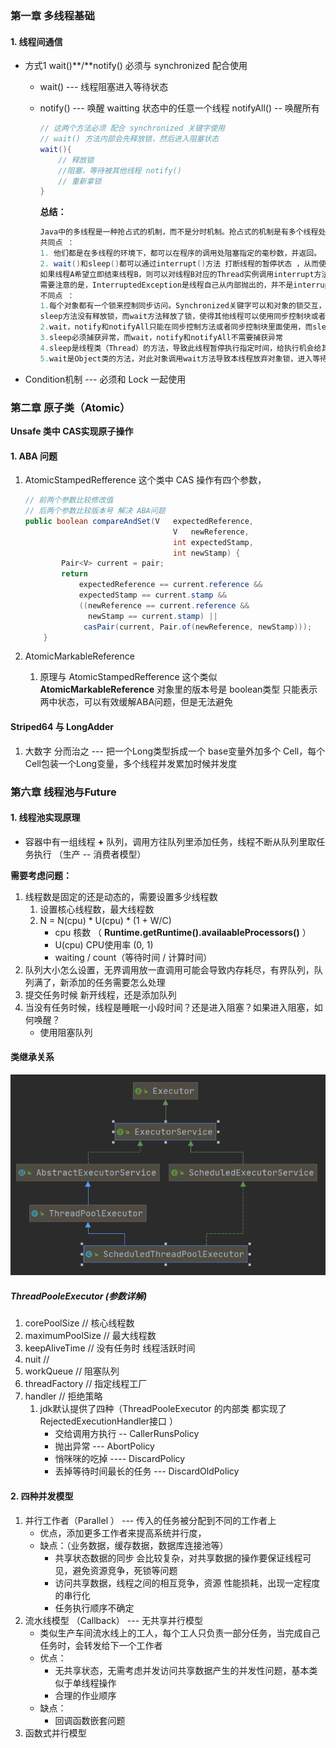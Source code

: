 ### 第一章 多线程基础

#### 1. 线程间通信

- 方式1  wait()**/**notify() 必须与 synchronized 配合使用

  - wait()  --- 线程阻塞进入等待状态

  - notify() --- 唤醒 waitting 状态中的任意一个线程  notifyAll() -- 唤醒所有

    ```java
    // 这两个方法必须 配合 synchronized 关键字使用
    // wait() 方法内部会先释放锁，然后进入阻塞状态
    wait(){
    	// 释放锁
    	//阻塞，等待被其他线程 notify()
    	// 重新拿锁
    }
    ```

    **总结：**
    
    ```java
    Java中的多线程是一种抢占式的机制，而不是分时机制。抢占式的机制是有多个线程处于可运行状态，但是只有一个线程在运行。 
    共同点 ： 
    1. 他们都是在多线程的环境下，都可以在程序的调用处阻塞指定的毫秒数，并返回。 
    2. wait()和sleep()都可以通过interrupt()方法 打断线程的暂停状态 ，从而使线程立刻抛出InterruptedException。 
    如果线程A希望立即结束线程B，则可以对线程B对应的Thread实例调用interrupt方法。如果此刻线程B正在wait/sleep/join，则线程B会立刻抛出InterruptedException，在catch() {} 中直接return即可安全地结束线程。 
    需要注意的是，InterruptedException是线程自己从内部抛出的，并不是interrupt()方法抛出的。对某一线程调用 interrupt()时，如果该线程正在执行普通的代码，那么该线程根本就不会抛出InterruptedException。但是，一旦该线程进入到 wait()/sleep()/join()后，就会立刻抛出InterruptedException 。 
    不同点 ： 
    1.每个对象都有一个锁来控制同步访问。Synchronized关键字可以和对象的锁交互，来实现线程的同步。 
    sleep方法没有释放锁，而wait方法释放了锁，使得其他线程可以使用同步控制块或者方法。 
    2.wait，notify和notifyAll只能在同步控制方法或者同步控制块里面使用，而sleep可以在任何地方使用 
    3.sleep必须捕获异常，而wait，notify和notifyAll不需要捕获异常 
    4.sleep是线程类（Thread）的方法，导致此线程暂停执行指定时间，给执行机会给其他线程，但是监控状态依然保持，到时后会自动恢复。调用sleep不会释放对象锁。
    5.wait是Object类的方法，对此对象调用wait方法导致本线程放弃对象锁，进入等待此对象的等待锁定池，只有针对此对象发出notify方法（或notifyAll）后本线程才进入对象锁定池准备获得对象锁进入运行状态
    ```
    
    

- Condition机制  --- 必须和 Lock 一起使用

  
  
  

### 第二章  原子类（Atomic）

**Unsafe 类中 CAS实现原子操作**

#### 1. ABA 问题

1. AtomicStampedRefference 这个类中 CAS 操作有四个参数，

   ```java
   // 前两个参数比较修改值
   // 后两个参数比较版本号 解决 ABA问题
   public boolean compareAndSet(V   expectedReference,
                                    V   newReference,
                                    int expectedStamp,
                                    int newStamp) {
           Pair<V> current = pair;
           return
               expectedReference == current.reference &&
               expectedStamp == current.stamp &&
               ((newReference == current.reference &&
                 newStamp == current.stamp) ||
                casPair(current, Pair.of(newReference, newStamp)));
       }
   ```

2. AtomicMarkableReference 

   1. 原理与 AtomicStampedRefference 这个类似 **AtomicMarkableReference** 对象里的版本号是 boolean类型 只能表示两中状态，可以有效缓解ABA问题，但是无法避免

#### Striped64 与 LongAdder

1. 大数字  分而治之 ---  把一个Long类型拆成一个 base变量外加多个 Cell，每个Cell包装一个Long变量，多个线程并发累加时候并发度





### 第六章 线程池与Future

#### 1. 线程池实现原理

- 容器中有一组线程 **+** 队列，调用方往队列里添加任务，线程不断从队列里取任务执行 （生产 -- 消费者模型）

**需要考虑问题：**

1. 线程数是固定的还是动态的，需要设置多少线程数
   1. 设置核心线程数，最大线程数
   2. N = N(cpu) * U(cpu) * (1 + W/C)
      - cpu 核数 （ **Runtime.getRuntime().availaableProcessors()** ）
      - U(cpu) CPU使用率 (0, 1)
      - waiting / count（等待时间 / 计算时间）
2. 队列大小怎么设置，无界调用放一直调用可能会导致内存耗尽，有界队列，队列满了，新添加的任务需要怎么处理
3. 提交任务时候 新开线程，还是添加队列
4. 当没有任务时候，线程是睡眠一小段时间？还是进入阻塞？如果进入阻塞，如何唤醒？
   - 使用阻塞队列

#### 类继承关系

![](ScheduleThreadPoolExecutor类图.png)

##### ThreadPooleExecutor (参数详解)

1. corePoolSize // 核心线程数
2. maximumPoolSize // 最大线程数
3. keepAliveTime // 没有任务时 线程活跃时间
4. nuit //
5. workQueue // 阻塞队列
6. threadFactory // 指定线程工厂
7. handler // 拒绝策略
   1. jdk默认提供了四种（ThreadPooleExecutor 的内部类 都实现了 RejectedExecutionHandler接口 ）
      - 交给调用方执行 -- CallerRunsPolicy
      - 抛出异常 --- AbortPolicy
      - 悄咪咪的吃掉 ---- DiscardPolicy
      - 丢掉等待时间最长的任务 --- DiscardOldPolicy

 

#### 2. 四种并发模型

1. 并行工作者（Parallel ） --- 传入的任务被分配到不同的工作者上
   - 优点，添加更多工作者来提高系统并行度，
   - 缺点：（业务数据，缓存数据，数据库连接池等）
     - 共享状态数据的同步 会比较复杂，对共享数据的操作要保证线程可见，避免资源竞争，死锁等问题
     - 访问共享数据，线程之间的相互竞争，资源 性能损耗，出现一定程度的串行化
     - 任务执行顺序不确定
2. 流水线模型 （Callback） --- 无共享并行模型
   - 类似生产车间流水线上的工人，每个工人只负责一部分任务，当完成自己任务时，会转发给下一个工作者
   - 优点：
     - 无共享状态，无需考虑并发访问共享数据产生的并发性问题，基本类似于单线程操作
     - 合理的作业顺序
   - 缺点：
     - 回调函数嵌套问题
3. 函数式并行模型

